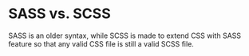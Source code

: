 # SASS vs. SCSS
SASS is an older syntax, while SCSS is made to extend CSS with SASS feature so that any valid CSS file is still a valid SCSS file.
